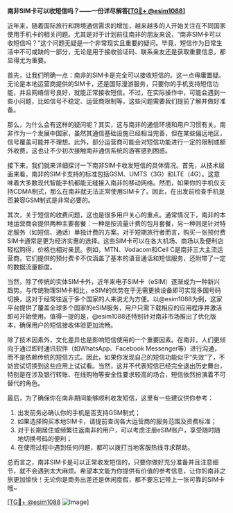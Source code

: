 **南非SIM卡可以收短信吗？——一份详尽解答[[TG💪+ @esim1088](https://t.me/s/esim1088)]**

近年来，随着国际旅行和跨境通信需求的增加，越来越多的人开始关注在不同国家使用手机卡的相关问题。尤其是对于计划前往南非的朋友来说，“南非SIM卡可以收短信吗？”这个问题无疑是一个非常现实且重要的疑问。毕竟，短信作为日常生活中不可或缺的一部分，无论是用于接收验证码、联系亲友还是获取重要信息，都显得尤为重要。

首先，让我们明确一点：南非的SIM卡是完全可以接收短信的。这一点毋庸置疑。无论是本地运营商提供的SIM卡，还是国际漫游服务，只要你的手机支持短信功能，并且网络信号良好，就能正常接收短信。不过，在实际操作中，可能会遇到一些小问题，比如信号不稳定、运营商限制等，这些问题需要我们提前了解并做好准备。

那么，为什么会有这样的疑问呢？其实，这与南非的通信环境和用户习惯有关。南非作为一个发展中国家，虽然其通信基础设施已经相当完善，但在某些偏远地区，信号覆盖可能并不理想。此外，部分运营商可能会对短信功能进行一定的限制或额外收费，这也让不少初次接触南非通信系统的游客感到困惑。

接下来，我们就来详细探讨一下南非SIM卡收发短信的具体情况。首先，从技术层面来看，南非的SIM卡支持的标准包括GSM、UMTS（3G）和LTE（4G）。这意味着大多数现代智能手机都能无缝接入南非的移动网络。然而，如果你的手机仅支持CDMA制式，那么在南非就无法正常使用SIM卡了。因此，在出发前检查手机是否兼容GSM制式是非常必要的。

其次，关于短信的收费问题，这也是很多用户关心的重点。通常情况下，南非的本地运营商会提供两种主要套餐：一种是按流量计费的包月套餐，另一种则是针对特定服务（如短信、通话）单独计费的方案。对于短期旅行者而言，购买一张预付费SIM卡通常是更为经济实惠的选择。这些SIM卡可以在各大机场、商场以及便利店轻松购得，价格也相对亲民。例如，MTN、Vodacom和Cell C是南非三大主流运营商，它们提供的预付费卡不仅涵盖了基本的语音通话和短信服务，还附带了一定的数据流量额度。

当然，除了传统的实体SIM卡外，近年来电子SIM卡（eSIM）逐渐成为一种新兴趋势。与传统物理SIM卡相比，eSIM的优势在于无需更换设备即可实现多国号码切换，这对于经常往返于多个国家的人来说尤为方便。以@esim1088为例，这家平台提供了覆盖全球多个国家的eSIM服务，用户只需下载相应的应用程序并激活即可开始使用。值得一提的是，@esim1088还特别针对南非市场推出了优化版本，确保用户的短信接收体验更加流畅。

除了技术因素外，文化差异也是影响短信使用的一个重要因素。在南非，人们更倾向于通过即时通讯软件（如WhatsApp、Facebook Messenger等）进行沟通，而不是依赖传统的短信方式。因此，如果你发现自己的短信功能似乎“失效”了，不妨尝试切换到这些应用上试试看。当然，这并不代表短信已经完全退出历史舞台，特别是在涉及银行转账、在线购物等安全性要求较高的场合，短信依然扮演着不可替代的角色。

最后，为了确保你在南非期间能够顺利收发短信，这里有一些建议供你参考：

1. 出发前务必确认你的手机是否支持GSM制式；
2. 如果选择购买本地SIM卡，请提前查询各大运营商的服务范围及资费标准；
3. 对于长期居住或频繁往返南非的用户，可以考虑注册eSIM账户，享受随时随地切换号码的便利；
4. 在使用过程中遇到任何问题，都可以拨打当地客服热线寻求帮助。

总而言之，南非SIM卡是可以正常收发短信的，只要你做好充分准备并且注意细节，就不会遇到太大麻烦。希望本文能为你提供有价值的参考信息，让你的南非之旅更加愉快！无论你是商务出差还是休闲度假，都不要忘记带上一张可靠的SIM卡哦~

[[TG💪+ @esim1088](https://t.me/s/esim1088) ![Image](https://i.postimg.cc/4NQfJmqS/Snipaste-2025-05-13-00-14-12.png)]